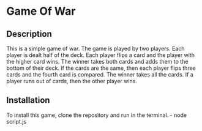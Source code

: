 # Game Of War 
## Description

This is a simple game of war. The game is played by two players. Each player is dealt half of the deck. Each player flips a card and the player with the higher card wins. The winner takes both cards and adds them to the bottom of their deck. If the cards are the same, then each player flips three cards and the fourth card is compared. The winner takes all the cards. If a player runs out of cards, then the other player wins.

## Installation

To install this game, clone the repository and run in the terminal. - node script.js
